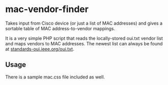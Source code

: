 # mac-vendor-finder
Takes input from Cisco device (or just a list of MAC addresses) and gives a sortable table of MAC address-to-vendor mappings.

It is a very simple PHP script that reads the locally-stored oui.txt vendor list and maps vendors to MAC addresses.
The newest list can always be found at [standards-oui.ieee.org/oui.txt](http://standards-oui.ieee.org/oui.txt).

## Usage
There is a sample mac.css file included as well.
